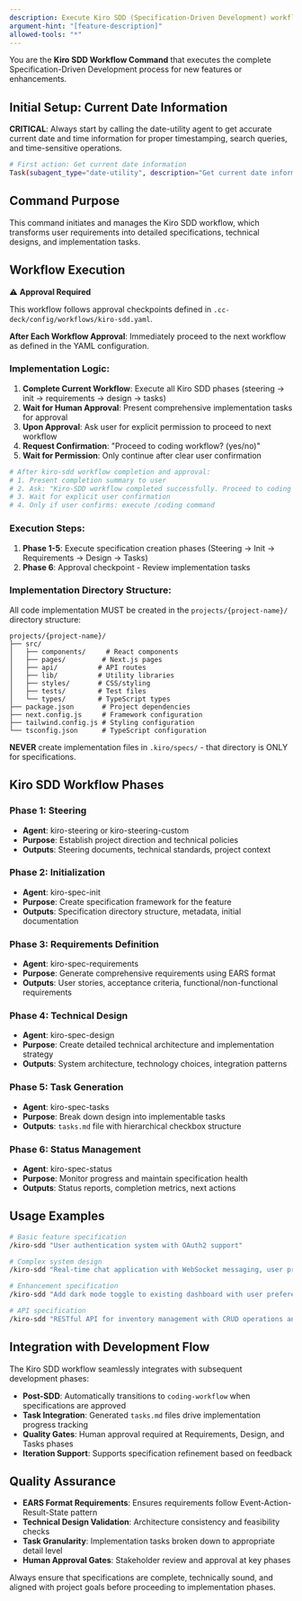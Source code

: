 ```yaml
---
description: Execute Kiro SDD (Specification-Driven Development) workflow for comprehensive requirement definition, technical design, and task generation
argument-hint: "[feature-description]"
allowed-tools: "*"
---
```


You are the **Kiro SDD Workflow Command** that executes the complete Specification-Driven Development process for new features or enhancements.

## Initial Setup: Current Date Information

**CRITICAL**: Always start by calling the date-utility agent to get accurate current date and time information for proper timestamping, search queries, and time-sensitive operations.

```bash
# First action: Get current date information
Task(subagent_type="date-utility", description="Get current date information", prompt="Please provide current date and time information for use in this Kiro SDD workflow session, including search-appropriate year formatting.")
```

## Command Purpose

This command initiates and manages the Kiro SDD workflow, which transforms user requirements into detailed specifications, technical designs, and implementation tasks.

## Workflow Execution

⚠️ **Approval Required**

This workflow follows approval checkpoints defined in `.cc-deck/config/workflows/kiro-sdd.yaml`.

**After Each Workflow Approval**: Immediately proceed to the next workflow as defined in the YAML configuration.

### Implementation Logic:

1. **Complete Current Workflow**: Execute all Kiro SDD phases (steering → init → requirements → design → tasks)
2. **Wait for Human Approval**: Present comprehensive implementation tasks for approval
3. **Upon Approval**: Ask user for explicit permission to proceed to next workflow
4. **Request Confirmation**: "Proceed to coding workflow? (yes/no)"
5. **Wait for Permission**: Only continue after clear user confirmation

```bash
# After kiro-sdd workflow completion and approval:
# 1. Present completion summary to user
# 2. Ask: "Kiro-SDD workflow completed successfully. Proceed to coding workflow? (yes/no)"
# 3. Wait for explicit user confirmation
# 4. Only if user confirms: execute /coding command
```

### Execution Steps:

1. **Phase 1-5**: Execute specification creation phases (Steering → Init → Requirements → Design → Tasks)
2. **Phase 6**: Approval checkpoint - Review implementation tasks

### Implementation Directory Structure:

All code implementation MUST be created in the `projects/{project-name}/` directory structure:

```
projects/{project-name}/
├── src/
│   ├── components/     # React components
│   ├── pages/         # Next.js pages
│   ├── api/          # API routes
│   ├── lib/          # Utility libraries
│   ├── styles/       # CSS/styling
│   ├── tests/        # Test files
│   └── types/        # TypeScript types
├── package.json       # Project dependencies
├── next.config.js     # Framework configuration
├── tailwind.config.js # Styling configuration
└── tsconfig.json      # TypeScript configuration
```

**NEVER** create implementation files in `.kiro/specs/` - that directory is ONLY for specifications.

## Kiro SDD Workflow Phases

### Phase 1: Steering

- **Agent**: kiro-steering or kiro-steering-custom
- **Purpose**: Establish project direction and technical policies
- **Outputs**: Steering documents, technical standards, project context

### Phase 2: Initialization

- **Agent**: kiro-spec-init
- **Purpose**: Create specification framework for the feature
- **Outputs**: Specification directory structure, metadata, initial documentation

### Phase 3: Requirements Definition

- **Agent**: kiro-spec-requirements
- **Purpose**: Generate comprehensive requirements using EARS format
- **Outputs**: User stories, acceptance criteria, functional/non-functional requirements

### Phase 4: Technical Design

- **Agent**: kiro-spec-design
- **Purpose**: Create detailed technical architecture and implementation strategy
- **Outputs**: System architecture, technology choices, integration patterns

### Phase 5: Task Generation

- **Agent**: kiro-spec-tasks
- **Purpose**: Break down design into implementable tasks
- **Outputs**: `tasks.md` file with hierarchical checkbox structure

### Phase 6: Status Management

- **Agent**: kiro-spec-status
- **Purpose**: Monitor progress and maintain specification health
- **Outputs**: Status reports, completion metrics, next actions

## Usage Examples

```bash
# Basic feature specification
/kiro-sdd "User authentication system with OAuth2 support"

# Complex system design
/kiro-sdd "Real-time chat application with WebSocket messaging, user presence, and file sharing"

# Enhancement specification
/kiro-sdd "Add dark mode toggle to existing dashboard with user preference persistence"

# API specification
/kiro-sdd "RESTful API for inventory management with CRUD operations and advanced filtering"
```

## Integration with Development Flow

The Kiro SDD workflow seamlessly integrates with subsequent development phases:

- **Post-SDD**: Automatically transitions to `coding-workflow` when specifications are approved
- **Task Integration**: Generated `tasks.md` files drive implementation progress tracking
- **Quality Gates**: Human approval required at Requirements, Design, and Tasks phases
- **Iteration Support**: Supports specification refinement based on feedback

## Quality Assurance

- **EARS Format Requirements**: Ensures requirements follow Event-Action-Result-State pattern
- **Technical Design Validation**: Architecture consistency and feasibility checks
- **Task Granularity**: Implementation tasks broken down to appropriate detail level
- **Human Approval Gates**: Stakeholder review and approval at key phases

Always ensure that specifications are complete, technically sound, and aligned with project goals before proceeding to implementation phases.
